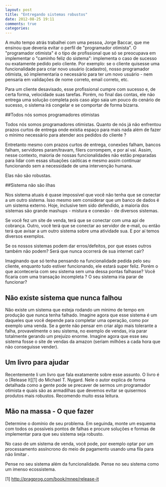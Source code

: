 ```yaml
---
layout: post
title: "Entregando sistemas robustos"
date: 2012-08-25 19:11
comments: true
categories: 
---
```


A muito tempo atrás trabalhei com uma pessoa, Jorge Baccar, que me ensinou que deveria evitar o perfil de "programador otimista".  O "programador otimista" é o tipo de profissional que só se preocupava em implementar o "caminho feliz do sistema": implementa o caso de sucesso ou exatamente pedido pelo cliente. Por exemplo: se o cliente quisesse uma funcionalidade para criar novo usuário (cadastro), nosso programador otimista, só implementaria o necessário para ter um novo usuário - nem pensaria em validações de nome correto, email correto, etc. 

Para um cliente desavisado, esse profissional cumpre com sucesso e, de certa forma, velocidade suas tarefas. Porém, no final das contas, ele não entrega uma solução completa pois caso algo saia um pouco do cenário de sucesso, o sistema irá congelar e se comportar de forma bizarra. 

##Todos nós somos programadores otimistas

Todos nós somos programadores otimistas. Quanto de nós já não enfrentou prazos curtos de entrega onde existia espaço para mais nada além de fazer o mínimo necessário para atender aos pedidos do cliente ? 

Entretanto mesmo com prazos curtos de entrega, conexões falham, bancos falham, servidores param/travam, filers corrompem, e por aí vaí. Assim, nesse contexto, maioria de nossas funcionalidades não estão preparadas para lidar com essas situações caóticas e mesmo assim continuar funcionando sem a necessidade de uma intervenção humana.

Elas não são robustas. 

##Sistema não são ilhas

Nos sistema atuais é quase impossível que você não tenha que se conectar a um outro sistema. Isso mesmo sem considerar que um banco de dados é um sistema externo. Hoje, inclusive tem sido defendido, a maioria dos sistemas são grande mashups - mistura e conexão - de diversos sistemas. 

Se você fez um site de venda, terá que se conectar com uma api de cobrança. Outro, você terá que se conectar ao servidor de e-mail, ou então terá que avisar a um outro sistema sobre uma atividade sua. E por aí temos diversos exemplos. 

Se os nossos sistemas podem dar erros/defeitos, por que esses outros também não podem? Será que nunca ocorrerá de sua internet cair?

Imaginando que só tenha pensando na funcionalidade pedida pelo seu cliente, enquanto tudo estiver funcionando, ele estará super feliz. Porém o que aconteceria com seu sistema sem uma dessa pontas falhasse? Você ficaria com uma transação incompleta ? O seu sistema iria parar de funcionar? 

## Não existe sistema que nunca falhou

Não existe um sistema que esteja rodando um minimo de tempo em produção que nunca tenha falhado. Imagine agora que esse sistema é um daqueles que você depende para completar uma operação, como por exemplo uma venda. 
Se a gente não pensar em criar algo mais tolerante a falha, provavelmente o seu sistema, no exemplo de vendas, iria parar totalmente gerando um prejuízo enorme. Imagine agora que esse seu sistema fosse o site de vendas da amazon (seriam milhões a cada hora que não conseguisse vender). 

## Um livro para ajudar

Recentemente li um livro que fala exatamente sobre esse assunto. O livro é o [Release It][1] do Michael T. Nygard. Nele o autor explica de forma detalhada como a gente pode se precaver de sermos um programador otimista e quais são as armadilhas que devemos evitar se quisermos produtos mais robustos. 
Recomendo muito essa leitura.

## Mão na massa - O que fazer

Determine o domínio de seu problema. Em seguinda, monte um esquema com todos os possíveis pontos de falhas e procure soluções e formas de implementar para que seu sistema seja robusto.

No caso de um sistema de venda, você pode, por exemplo optar por um processamento assíncrono do meio de pagamento usando uma fila para não limitar .

Pense no seu sistema além da funcionalidade. Pense no seu sistema como um imenso ecossistema. 


[1] http://pragprog.com/book/mnee/release-it





